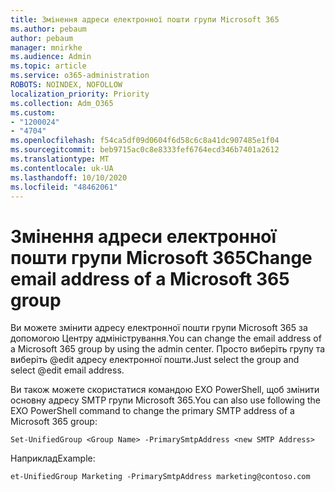 ```yaml
---
title: Змінення адреси електронної пошти групи Microsoft 365
ms.author: pebaum
author: pebaum
manager: mnirkhe
ms.audience: Admin
ms.topic: article
ms.service: o365-administration
ROBOTS: NOINDEX, NOFOLLOW
localization_priority: Priority
ms.collection: Adm_O365
ms.custom:
- "1200024"
- "4704"
ms.openlocfilehash: f54ca5df09d0604f6d58c6c8a41dc907485e1f04
ms.sourcegitcommit: beb9715ac0c8e8333fef6764ecd346b7401a2612
ms.translationtype: MT
ms.contentlocale: uk-UA
ms.lasthandoff: 10/10/2020
ms.locfileid: "48462061"
---
```

# <a name="change-email-address-of-a-microsoft-365-group"></a><span data-ttu-id="2dfa4-102">Змінення адреси електронної пошти групи Microsoft 365</span><span class="sxs-lookup"><span data-stu-id="2dfa4-102">Change email address of a Microsoft 365 group</span></span>

<span data-ttu-id="2dfa4-103">Ви можете змінити адресу електронної пошти групи Microsoft 365 за допомогою Центру адміністрування.</span><span class="sxs-lookup"><span data-stu-id="2dfa4-103">You can change the email address of a Microsoft 365 group by using the admin center.</span></span> <span data-ttu-id="2dfa4-104">Просто виберіть групу та виберіть @edit адресу електронної пошти.</span><span class="sxs-lookup"><span data-stu-id="2dfa4-104">Just select the group and select @edit email address.</span></span>

<span data-ttu-id="2dfa4-105">Ви також можете скористатися командою EXO PowerShell, щоб змінити основну адресу SMTP групи Microsoft 365.</span><span class="sxs-lookup"><span data-stu-id="2dfa4-105">You can also use following the EXO PowerShell command to change the primary SMTP address of a Microsoft 365 group:</span></span>

`Set-UnifiedGroup <Group Name> -PrimarySmtpAddress <new SMTP Address>`

<span data-ttu-id="2dfa4-106">Наприклад</span><span class="sxs-lookup"><span data-stu-id="2dfa4-106">Example:</span></span>

`et-UnifiedGroup Marketing -PrimarySmtpAddress marketing@contoso.com`
